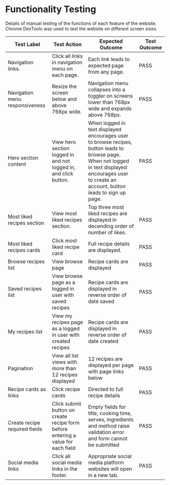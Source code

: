 # Functionality Testing

Details of manual testing of the functions of each feature of the website. Chrome DevTools was used to test the website on different screen sizes.

| Test Label | Test Action | Expected Outcome | Test Outcome |
|----------|-----------|----------------|------------|
| Navigation links. | Click all links in navigation menu on each page. | Each link leads to expected page from any page. | PASS |
| Navigation menu responsiveness | Resize the screen below and above 768px wide. | Navigation menu collapses into a toggler on screens lower than 768px wide and expands above 768px. | PASS |
| Hero section content | View hero section logged in and not logged in, and click button. | When logged in text displayed encourages user to browse recipes, button leads to browse page. When not logged in text displayed encourages user to create an account, button leads to sign up page. | PASS |
| Most liked recipes section | View most liked recipes section. | Top three most liked recipes are displayed in decending order of number of likes. | PASS |
| Most liked recipes cards | Click most liked recipe card | Full recipe details are displayed.  | PASS |
| Browse recipes list | View browse page | Recipe cards are displayed | PASS |
| Saved recipes list | View browse page as a logged in user with saved recipes | Recipe cards are displayed in reverse order of date saved | PASS |
| My recipes list | View my recipes page as a logged in user with created recipes | Recipe cards are displayed in reverse order of date created | PASS |
| Pagination | View all list views with more than 12 recipes displayed | 12 recipes are displayed per page with page links below | PASS |
| Recipe cards as links | Click recipe cards | Directed to full recipe details | PASS |
| Create recipe required fields | Click submit button on create recipe form before entering a value for each field | Empty fields for title, cooking time, serves, ingredients and method raise validation error and form cannot be submitted | PASS |
| Social media links | Click all social media links in the footer. | Appropriate social media platform websites will open in a new tab. | PASS |
